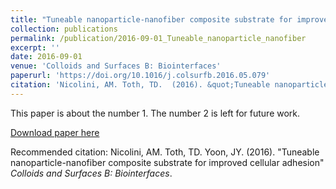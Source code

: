 ```yaml
---
title: "Tuneable nanoparticle-nanofiber composite substrate for improved cellular adhesion"
collection: publications
permalink: /publication/2016-09-01_Tuneable_nanoparticle_nanofiber
excerpt: ''
date: 2016-09-01
venue: 'Colloids and Surfaces B: Biointerfaces'
paperurl: 'https://doi.org/10.1016/j.colsurfb.2016.05.079'
citation: 'Nicolini, AM. Toth, TD.  (2016). &quot;Tuneable nanoparticle-nanofiber composite substrate for improved cellular adhesion&quot; <i>Colloids and Surfaces B: Biointerfaces</i>. 1(1).'
---
```

This paper is about the number 1. The number 2 is left for future work.

[Download paper here](http://tylertoth.github.io/files/2016-09-01_Tuneable_nanoparticle_nanofiber.pdf)

Recommended citation: Nicolini, AM. Toth, TD. Yoon, JY. (2016). "Tuneable nanoparticle-nanofiber composite substrate for improved cellular adhesion" <i>Colloids and Surfaces B: Biointerfaces</i>.
